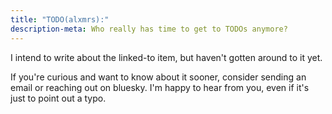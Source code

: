 ```yaml
---
title: "TODO(alxmrs):"
description-meta: Who really has time to get to TODOs anymore?
---
```

I intend to write about the linked-to item, but haven't gotten around to it yet. 

If you're curious and want to know about it sooner, consider sending an email or reaching out on bluesky. I'm happy to hear from you, even if it's just to point out a typo.